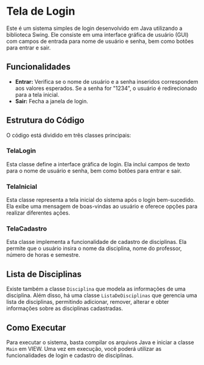 # Tela de Login

Este é um sistema simples de login desenvolvido em Java utilizando a biblioteca Swing. Ele consiste em uma interface gráfica de usuário (GUI) com campos de entrada para nome de usuário e senha, bem como botões para entrar e sair.

## Funcionalidades

- **Entrar:** Verifica se o nome de usuário e a senha inseridos correspondem aos valores esperados. Se a senha for "1234", o usuário é redirecionado para a tela inicial.
- **Sair:** Fecha a janela de login.

## Estrutura do Código

O código está dividido em três classes principais:

### TelaLogin

Esta classe define a interface gráfica de login. Ela inclui campos de texto para o nome de usuário e senha, bem como botões para entrar e sair.

### TelaInicial

Esta classe representa a tela inicial do sistema após o login bem-sucedido. Ela exibe uma mensagem de boas-vindas ao usuário e oferece opções para realizar diferentes ações.

### TelaCadastro

Esta classe implementa a funcionalidade de cadastro de disciplinas. Ela permite que o usuário insira o nome da disciplina, nome do professor, número de horas e semestre.

## Lista de Disciplinas

Existe também a classe `Disciplina` que modela as informações de uma disciplina. Além disso, há uma classe `ListaDeDisciplinas` que gerencia uma lista de disciplinas, permitindo adicionar, remover, alterar e obter informações sobre as disciplinas cadastradas.

## Como Executar

Para executar o sistema, basta compilar os arquivos Java e iniciar a classe `Main` em VIEW. Uma vez em execução, você poderá utilizar as funcionalidades de login e cadastro de disciplinas.
